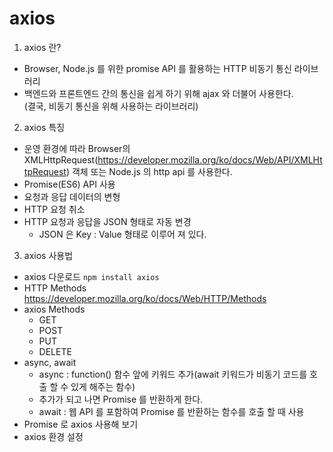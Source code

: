 <h1>axios</h1>

1. axios 란?

-   Browser, Node.js 를 위한 promise API 를 활용하는 HTTP 비동기 통신 라이브러리
-   백엔드와 프론트엔드 간의 통신을 쉽게 하기 위해 ajax 와 더불어 사용한다.  
    (결국, 비동기 통신을 위해 사용하는 라이브러리)

2. axios 특징

-   운영 환경에 따라 Browser의 XMLHttpRequest(https://developer.mozilla.org/ko/docs/Web/API/XMLHttpRequest) 객체 또는 Node.js 의 http api 를 사용한다.
-   Promise(ES6) API 사용
-   요청과 응답 데이터의 변형
-   HTTP 요청 취소
-   HTTP 요청과 응답을 JSON 형태로 자동 변경
    -   JSON 은 Key : Value 형태로 이루어 져 있다.

3. axios 사용법

-   axios 다운로드
    `npm install axios`
-   HTTP Methods  
    https://developer.mozilla.org/ko/docs/Web/HTTP/Methods
-   axios Methods
    -   GET
    -   POST
    -   PUT
    -   DELETE
-   async, await
    -   async : function() 함수 앞에 키워드 추가(await 키워드가 비동기 코드를 호출 할 수 있게 해주는 함수)
    -   추가가 되고 나면 Promise 를 반환하게 한다.
    -   await : 웹 API 를 포함하여 Promise 를 반환하는 함수를 호출 할 때 사용
-   Promise 로 axios 사용해 보기
-   axios 환경 설정
